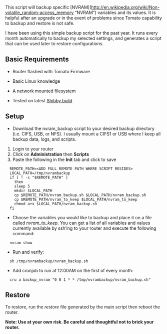 This script will backup specific [NVRAM](http://en.wikipedia.org/wiki/Non-volatile_random-access_memory “NVRAM”) variables and its values. It is helpful after an upgrade or in the event of problems since Tomato capability to backup and restore is not safe.

I have been using this simple backup script for the past year. It runs every month automatically to backup my selected settings, and generates a script that can be used later to restore configurations. 

Basic Requirements
---------------------
- Router flashed with Tomato Firmware

- Basic Linux knowledge

- A network mounted filesystem

- Tested on latest [Shibby build](http://tomato.groov.pl)

Setup
---------------------
* Download the nvram_backup script to your desired backup directory (i.e. CIFS, USB, or NFS). I usually mount a CIFS1 or USB where I keep all backup data, logs, and scripts. 

1. Login to your router
2. Click on **Administration** then **Scripts**
3. Paste the following in the **Init** tab and click to save

```
  REMOTE_PATH=<ADD FULL REMOTE PATH WHERE SCRIPT RESIDES>
  LOCAL_PATH=/tmp/nvrambackup
  if [ ! -s "$REMOTE_PATH" ]
    then
    sleep 5
    mkdir $LOCAL_PATH
    cp $REMOTE_PATH/nvram_backup.sh $LOCAL_PATH/nvram_backup.sh
    cp $REMOTE_PATH/nvram_to_keep $LOCAL_PATH/nvram_to_keep
    chmod a+x $LOCAL_PATH/nvram_backup.sh
  fi
```

* Choose the variables you would like to backup and place it on a file called *nvram_to_keep*. You can get a list of all variables and values currently available by ssh’ing to your router and execute the following command:

```  nvram show```

* Run and verify:

```  sh /tmp/nvrambackup/nvram_backup.sh```

* Add cronjob to run at 12:00AM on the first of every month:	

```  cru a backup_nvram "0 0 1 * * /tmp/nvrambackup/nvram_backup.sh"```

Restore
---------------------
To restore, run the *restore* file generated by the main script then reboot the router.


**Note: Use at your own risk. Be careful and thoughtful not to brick your router.**
